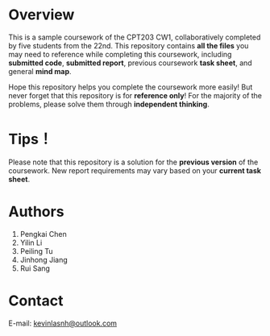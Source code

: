 # Overview
This is a sample coursework of the CPT203 CW1, collaboratively completed by five students from the 22nd. This repository contains **all the files** you may need to reference while completing this coursework, including **submitted code**, **submitted report**, previous coursework **task sheet**, and general **mind map**.


Hope this repository helps you complete the coursework more easily! But never forget that this repository is for **reference only**! For the majority of the problems, please solve them through **independent thinking**.

# Tips！
Please note that this repository is a solution for the **previous version** of the coursework. New report requirements may vary based on your **current task sheet**.

# Authors
1. Pengkai Chen
2. Yilin Li
3. Peiling Tu
4. Jinhong Jiang
5. Rui Sang

# Contact
E-mail: kevinlasnh@outlook.com

